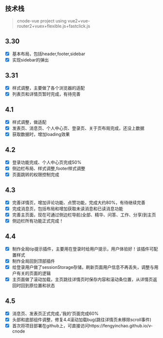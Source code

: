 ## 技术栈

> cnode-vue project using vue2+vue-router2+vuex+flexible.js+fastclick.js

## 3.30
- [x] 基本布局，包括header,footer,sidebar
- [x] 实现sidebar的弹出
## 3.31
- [x] 样式调整，主要做了各个浏览器的适配
- [x] 列表页和详情页暂时完成，有待完善
## 4.1
- [x] 样式调整，做适配
- [x] 发表页、消息页、个人中心页、登录页、关于页布局完成，还没上数据
- [x] 获取数据时，增加loading效果
## 4.2
- [x] 登录功能完成、个人中心页完成50%
- [x] 侧边栏布局、样式调整,footer样式调整
- [x] 页面跳转的权限控制完成
## 4.3
- [x] 完善详情页，增加评论功能、点赞功能，完成大约80%，有待继续完善
- [x] 完成消息页，包括布局和增加获取未读消息和已读消息功能
- [x] 完善主页面，现在可通过侧边栏导航(全部、精华、问答、工作、分享)到主页
- [x] 侧边栏所有功能正式完成！
## 4.4
- [x] 制作全局tip提示插件，主要用在登录时给用户提示，用户体验好！该插件可配置样式
- [x] 制作全局回到顶部插件
- [x] 给登录用户做了sessionStorage存储，刷新页面用户信息不再丢失，调整与用户有关的页面的逻辑
- [x] 主页面做了滚动加载，主页跳往详情页时保存内容和滚动条位置，从详情页返回时回到原位置和状态
## 4.5
- [x] 消息页、发表页正式完成，’我的‘页面完成60%
- [x] 头部和底部组件调整，修复4.4滚动加载bug(跳往详情页未移除scroll事件)
- [x] 首次将项目部署在github上，可直接访问https://fengyinchao.github.io/v-cnode
